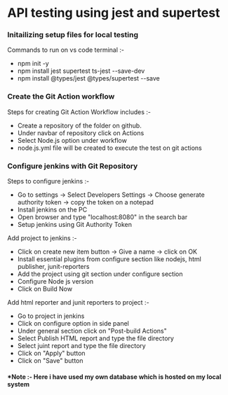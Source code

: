 <h1>API testing using jest and supertest</h1>
<h3>Initailizing setup files for local testing</h3>
<p>
  Commands to run on vs code terminal :-
  <ul>
    <li>npm init -y</li>
    <li>npm install jest supertest ts-jest --save-dev</li>
    <li>npm install @types/jest @types/supertest --save</li>
  </ul>
</p>
<h3>Create the Git Action workflow</h3>
<p>
  Steps for creating Git Action Workflow includes :-
  <ul>
    <li>Create a repository of the folder on github.</li>
    <li>Under navbar of repository click on Actions</li>
    <li>Select Node.js option under workflow</li>
    <li>node.js.yml file will be created to execute the test on git actions</li>
  </ul>
</p>
<h3>Configure jenkins with Git Repository</h3>
<p>
  Steps to configure jenkins :-
  <ul>
    <li>Go to settings -> Select Developers Settings -> Choose generate authority token -> copy the token on a notepad</li>
    <li>Install jenkins on the PC</li>
    <li>Open browser and type "localhost:8080" in the search bar</li>
    <li>Setup jenkins using Git Authority Token</li>
  </ul>
  Add project to jenkins :-
  <ul>
    <li>Click on create new item button -> Give a name -> click on OK</li>
    <li>Install essential plugins from configure section like nodejs, html publisher, junit-reporters</li>
    <li>Add the project using git section under configure section</li>
    <li>Configure Node js version</li>
    <li>Click on Build Now</li>
  </ul>
  Add html reporter and junit reporters to project :-
  <ul>
    <li>Go to project in jenkins</li>
    <li>Click on configure option in side panel</li>
    <li>Under general section click on "Post-build Actions"</li>
    <li>Select Publish HTML report and type the file directory</li>
    <li>Select juint report and type the file directory</li>
    <li>Click on "Apply" button</li>
    <li>Click on "Save" button</li>
  </ul>
</p>

<h4>*Note :- Here i have used my own database which is hosted on my local system</h4>
